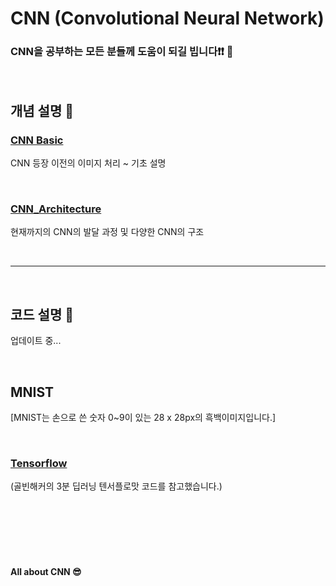 # CNN (Convolutional Neural Network)

### CNN을 공부하는 모든 분들께 도움이 되길 빕니다&#10071;&#10071; &#128578;

<br/>

## 개념 설명 &#128220;
### [CNN Basic](https://github.com/hwk06023/CNN/blob/master/CNN_Basic.md)  
CNN 등장 이전의 이미지 처리 ~ 기초 설명  

<br/>

### [CNN_Architecture](https://github.com/hwk06023/CNN/blob/master/CNN_Architecture.md)
현재까지의 CNN의 발달 과정 및 다양한 CNN의 구조  

<br/>

---

<br/>

## 코드 설명 &#128195;

업데이트 중...

<br/>

## MNIST
[MNIST는 손으로 쓴 숫자 0~9이 있는 28 x 28px의 흑백이미지입니다.]

<br/>

### [Tensorflow](https://github.com/hwk06023/CNN/blob/master/MNIST_Tensorflow.py)
(골빈해커의 3분 딥러닝 텐서플로맛 코드를 참고했습니다.)

<br/><br/><br/><br/><br/>

#### All about CNN &#128526;
